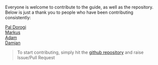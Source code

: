 Everyone is welcome to contribute to the guide, as well as the repository. Below is just a thank you to people who have been contributing consistently:

[Pal Dorogi](https://github.com/ilap)  
[Markus](https://github.com/gufmar)  
[Adam](https://github.com/Crypto2099)  
[Damjan](https://github.com/DamjanOstrelic)  

> To start contributing, simply hit the [github repository](https://github.com/cardano-community/concepts) and raise Issue/Pull Request
